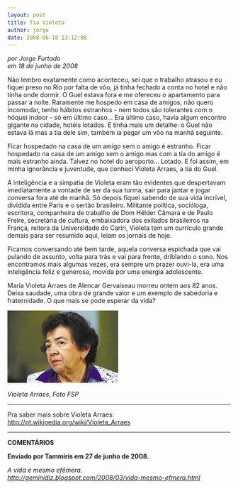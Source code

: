 ```yaml
---
layout: post
title: Tia Violeta
author: jorge
date: 2008-06-18 13:12:08
---
```

*por Jorge Furtado*\
*em 18 de junho de 2008*

Não lembro exatamente como aconteceu, sei que o trabalho atrasou e eu fiquei preso no Rio por falta de vôo, já tinha fechado a conta no hotel e não tinha onde dormir. O Guel estava fora e me ofereceu o apartamento para passar a noite. Raramente me hospedo em casa de amigos, não quero incomodar, tenho hábitos estranhos - nem todos são tolerantes com o hóquei indoor - só em último caso... Era último caso, havia algum encontro gigante na cidade, hotéis lotados. E tinha mais um detalhe: o Guel não estava lá mas a tia dele sim, também ia pegar um vôo na manhã seguinte.

Ficar hospedado na casa de um amigo sem o amigo é estranho. Ficar hospedado na casa de um amigo sem o amigo mas com a tia do amigo é mais estranho ainda. Talvez no hotel do aeroporto... Lotado. E foi assim, em minha ignorância e juventude, que conheci Violeta Arraes, a tia do Guel.

A inteligência e a simpatia de Violeta eram tão evidentes que despertavam imediatamente a vontade de ser da sua turma, sair para jantar e jogar conversa fora até de manhã. Só depois fiquei sabendo de sua vida incrível, dividida entre Paris e o sertão brasileiro. Militante política, socióloga, escritora, companheira de trabalho de Dom Hélder Câmara e de Paulo Freire, secretária de cultura, embaixadora dos exilados brasileiros na França, reitora da Universidade do Cariri, Violeta tem um currículo grande demais para ser resumido aqui, leiam os jornais de hoje.

Ficamos conversando até bem tarde, aquela conversa espichada que vai pulando de assunto, volta para trás e vai para frente, driblando o sono. Nos encontramos mais algumas vezes, era sempre um prazer ouvi-la, era uma inteligência feliz e generosa, movida por uma energia adolescente.

Maria Violeta Arraes de Alencar Gervaiseau morreu ontem aos 82 anos. Deixa saudade, uma obra de grande valor e um exemplo de sabedoria e fraternidade. O que mais se pode esperar da vida?

![](/uploads/violeta.jpg)

*Violeta Arraes, Foto FSP*

- - -

Pra saber mais sobre Violeta Arraes:\
http://pt.wikipedia.org/wiki/Violeta_Arraes

- - -

**COMENTÁRIOS**

**Enviado por Tammíris em 27 de junho de 2008.**

*A vida é mesmo efêmera.*\
*http://geminidiz.blogspot.com/2008/03/vida-mesmo-efmera.html*